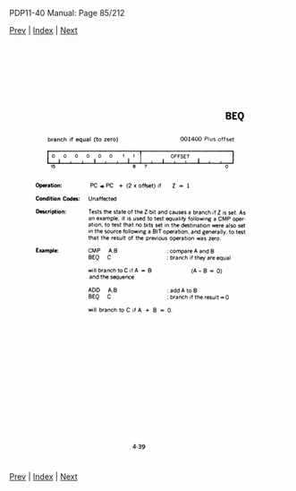 PDP11-40 Manual: Page 85/212

[Prev](pdp11-40-000084.html) | [Index](index.html) | [Next](pdp11-40-000086.html)

![](pdp11-40-000085.gif)

[Prev](pdp11-40-000084.html) | [Index](index.html) | [Next](pdp11-40-000086.html)

